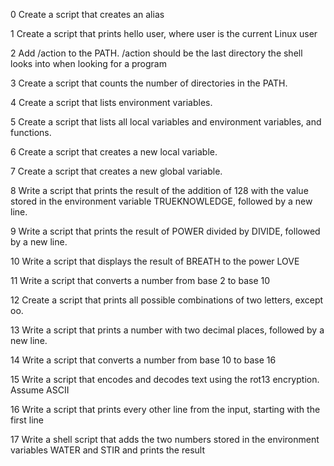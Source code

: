0 Create a script that creates an alias

1 Create a script that prints hello user, where user is the current Linux user

2 Add /action to the PATH. /action should be the last directory the shell looks into when looking for a program

3 Create a script that counts the number of directories in the PATH.

4 Create a script that lists environment variables.

5 Create a script that lists all local variables and environment variables, and functions.

6 Create a script that creates a new local variable.

7 Create a script that creates a new global variable.

8 Write a script that prints the result of the addition of 128 with the value stored in the environment variable TRUEKNOWLEDGE, followed by a new line.

9 Write a script that prints the result of POWER divided by DIVIDE, followed by a new line.

10 Write a script that displays the result of BREATH to the power LOVE

11 Write a script that converts a number from base 2 to base 10

12 Create a script that prints all possible combinations of two letters, except oo.

13 Write a script that prints a number with two decimal places, followed by a new line.

14 Write a script that converts a number from base 10 to base 16

15 Write a script that encodes and decodes text using the rot13 encryption. Assume ASCII

16 Write a script that prints every other line from the input, starting with the first line

17 Write a shell script that adds the two numbers stored in the environment variables WATER and STIR and prints the result 
